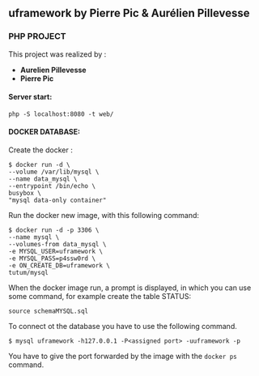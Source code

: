 ## uframework by Pierre Pic & Aurélien Pillevesse

### PHP PROJECT

This project  was realized by :

 - **Aurelien Pillevesse**
 - **Pierre Pic**

#### **Server start:**

	php -S localhost:8080 -t web/

#### **DOCKER DATABASE:**

Create the docker :

	$ docker run -d \
    --volume /var/lib/mysql \
    --name data_mysql \
    --entrypoint /bin/echo \
    busybox \
    "mysql data-only container"

Run the docker new image, with this following command:

	$ docker run -d -p 3306 \
    --name mysql \
    --volumes-from data_mysql \
    -e MYSQL_USER=uframework \
    -e MYSQL_PASS=p4ssw0rd \
    -e ON_CREATE_DB=uframework \
    tutum/mysql

When the docker image run, a prompt is displayed, in which you can use some command, for example create the table STATUS:

	source schemaMYSQL.sql

To connect ot the database you have to use the following command.

	$ mysql uframework -h127.0.0.1 -P<assigned port> -uuframework -p

You have to give the port forwarded by the image with the `docker ps` command.
